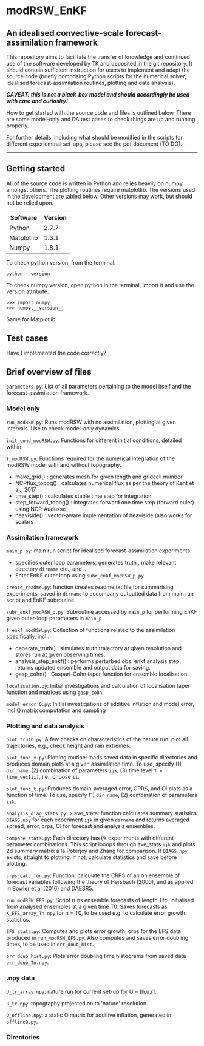 # modRSW_EnKF
## An idealised convective-scale forecast-assimilation framework

This repository aims to facilitate the transfer of knowledge and continued use of the software developed by TK and deposited in the git repository. It should contain sufficient instruction for users to implement and adapt the source code (briefly comprising Python scripts for the numerical solver, idealised forecast-assimilation routines, plotting and data analysis). 

***CAVEAT: this is not a black-box model and should accordingly be used with care and curiosity!***

How to get started with the source code and files is outlined below. There are some model-only and DA test cases to check things are up and running properly.

For further details, including what should be modified in the scripts for different experiemtnal set-ups, please see the pdf document (TO DO).

----

## Getting started
All of the source code is written in Python and relies heavily on numpy, amongst others. The plotting routines require matplotlib. The versions used in the development are tabled below. Other versions may work, but should not be relied upon.

Software      | Version
------------- | -------------
Python  | 2.7.7
Matplotlib  | 1.3.1
Numpy  | 1.8.1

To check python version, from the terminal:
```
python --version
```

To check numpy version, open python in the terminal, import it and use the version attribute:
```
>>> import numpy
>>> numpy.__version__
```
Same for Matplotlib.

## Test cases
Have I implemented the code correctly?

## Brief overview of files

```parameters.py```: List of all parameters pertaining to the model itself and the forecast-assimilation framework.

### Model only

```run_modRSW.py```: Runs modRSW with no assimilation, plotting at given intervals. Use to check model-only dynamics.

```init_cond_modRSW.py```: Functions for different initial conditions, detailed within.

```f_modRSW.py```: Functions required for the numerical integration of the modRSW model with and without topography.
* make_grid()           : generates mesh for given length and gridcell number
* NCPflux_topog()       : calculates numerical flux as per the theory of Kent et al., 2017
* time_step()           : calculates stable time step for integration
* step_forward_topog()  : integrates forward one time step (forward euler) using NCP-Audusse
* heaviside()           : vector-aware implementation of heaviside (also works for scalars

### Assimilation framework

```main_p.py```: main run script for idealised forecast-assimilation experiments
* specifies outer loop parameters, generates truth , make relevant directory `dirname` etc., and ...
* Enter EnKF outer loop using ```subr_enkf_modRSW_p.py```


```create_readme.py```: function creates readme.txt file for summarising experiments, saved in `dirname` to accompany outputted data from main run script and EnKF subroutine.



```subr_enkf_modRSW_p.py```: Subroutine accessed by ```main_p``` for performing EnKF given outer-loop parameters in ```main_p```

```f_enkf_modRSW.py```: Collection of functions related to the assimilation specifically, incl.:
* generate_truth()      : simulates truth trajectory at given resolution and stores run at given observing times.
* analysis_step_enkf()  : performs perturbed obs. enkf analysis step, returns updated ensemble and output data for saving.
* gasp_cohn()           : Gaspari-Cohn taper function for ensemble localisation.


```localisation.py```: Initial investigations and calculation of localisation taper function and matrices using ```gasp_cohn```.

```model_error_Q.py```: Initial investigations of additive inflation and model error, incl Q matrix computation and sampling

### Plotting and data analysis

```plot_truth.py```: A few checks on characteristics of the nature run: plot all trajectories, e.g., check height and rain extremes.

```plot_func_x.py```: Plotting routine: loads saved data in specific directories and produces domain plots at a given assimilation time. To use, specify (1) `dir_name`, (2) combination of parameters `ijk`, (3) time level ```T = time_vec[ii]```, i.e., choose ```ii```.

```plot_func_t.py```: Produces domain-averaged error, CPRS, and OI plots as a function of time.  To use, specify (1) `dir_name`, (2) combination of parameters `ijk`.

```analysis_diag_stats.py```: > ave_stats: function calculates summary statistics `DIAGS.npy` for each experiment `ijk` in given `dirname` and returns averaged spread, error, crps, OI for forecast and analysis ensembles.

```compare_stats.py```: Each directory has i*j*k experiments with different parameter combinations. This script looops through ave_stats `ijk` and plots 2d summary matrix a la Poterjoy and Zhang for comparison. If `DIAGS.npy` exists, straight to plotting. If not, calculate statistics and save before plotting.

```crps_calc_fun.py```: Function: calculate the CRPS of an on ensemble of forecast variables following the theory of Hersbach (2000), and as applied in Bowler et al (2016) and DAESR5.
    
```run_modRSW_EFS.py```: Script runs ensemble forecasts of length Tfc, initialised from analysed ensembles at a given time T0. Saves forecasts as `X_EFS_array_Tn.npy` for n = T0, to be used e.g. to calculate error growth statistics.
    
```EFS_stats.py```: Computes and plots error growth, crps for the EFS data produced in ```run_modRSW_EFS.py```. Also computes and saves error doubling times, to be used in ```err_doub_hist```.
    
```err_doub_hist.py```: Plots error doubling time histograms from saved data ```err_doub_Tn.npy```.

### .npy data

```U_tr_array.npy```: nature run for current set-up for U = [h,u,r].

```B_tr.npy```: topography projected on to 'nature' resolution.

```Q_offline.npy```: a static Q matrix for additive inflation, generated in ```offlineQ.py```.

### Directories
